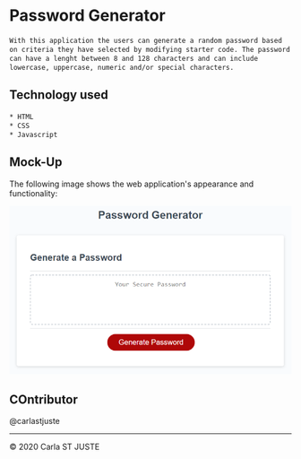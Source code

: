 # Password Generator
```
With this application the users can generate a random password based on criteria they have selected by modifying starter code. The password can have a lenght between 8 and 128 characters and can include lowercase, uppercase, numeric and/or special characters.
```

## Technology used
```
* HTML
* CSS
* Javascript
```

## Mock-Up

The following image shows the web application's appearance and functionality:

![password generator demo](img/03-javascript-homework-demo.png)



## COntributor
@carlastjuste

- - -
© 2020 Carla ST JUSTE
